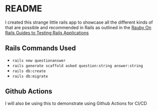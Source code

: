 # README

I created this strange little rails app to showcase all the different kinds of that are possible and 
recommended in Rails as outlined in the [Rauby On Rails Guides to Testing Rails Applications](https://edgeguides.rubyonrails.org/testing.html)

## Rails Commands Used

* `rails new questionanswer`
* `rails generate scaffold asked question:string answer:string`
* `rails db:create`
* `rails db:migrate`

## Github Actions

I will also be using this to demonstrate using Github Actions for CI/CD

